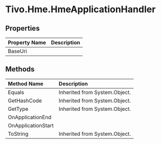# Tivo.Hme.HmeApplicationHandler #

## Properties ##
| **Property Name** | **Description** |
|:------------------|:----------------|
| BaseUri |  |

## Methods ##
| **Method Name** | **Description** |
|:----------------|:----------------|
| Equals | Inherited from System.Object. |
| GetHashCode | Inherited from System.Object. |
| GetType | Inherited from System.Object. |
| OnApplicationEnd |  |
| OnApplicationStart |  |
| ToString | Inherited from System.Object. |
